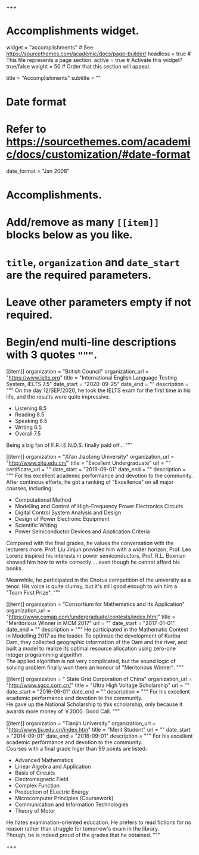+++
# Accomplishments widget.
widget = "accomplishments"  # See https://sourcethemes.com/academic/docs/page-builder/
headless = true  # This file represents a page section.
active = true  # Activate this widget? true/false
weight = 50  # Order that this section will appear.

title = "Accomplish&shy;ments"
subtitle = ""

# Date format
#   Refer to https://sourcethemes.com/academic/docs/customization/#date-format
date_format = "Jan 2006"

# Accomplishments.
#   Add/remove as many `[[item]]` blocks below as you like.
#   `title`, `organization` and `date_start` are the required parameters.
#   Leave other parameters empty if not required.
#   Begin/end multi-line descriptions with 3 quotes `"""`.

[[item]]
  organization = "British Council"
  organization_url = "https://www.ielts.org"
  title = "International English Language Testing System, IELTS 7.5"
  date_start = "2020-09-25"
  date_end = ""
  description = """
  On the day 12/SEP/2020, he took the IELTS exam for the first time in his life, and the results were quite impressive. 
  * Listening 8.5
  * Reading 8.5
  * Speaking 6.5
  * Writing 6.5  
  * Overall 7.5
  
  Being a big fan of F.R.I.E.N.D.S. finally paid off...
  """

[[item]]
  organization = "Xi’an Jiaotong University"
  organization_url = "http://www.xjtu.edu.cn/"
  title = "Excellent Undergraduate"
  url = ""
  certificate_url = ""
  date_start = "2019-09-01"
  date_end = ""
  description = """
  For his excellent academic performance and devotion to the community.    
  After continous efforts, he got a ranking of "Excellence" on all major courses, including: 
  * Computational Method
  * Modelling and Control of High-Frequency Power Electronics Circuits
  * Digital Control System Analysis and Design
  * Design of Power Electronic Equipment
  * Scientific Writing
  * Power Semiconductor Devices and Application Criteria
  
  Compared with the final grades, he values the conversation with the lecturers more. Prof. Liu Jinjun provided him with a wider horizon, Prof. Leo Lorenz inspired his interests in power semiconductors, Prof. R.L. Boxman showed him how to write correctly ... even though he cannot afford his books. 
  
  Meanwhile, he participated in the Chorus competition of the university as a tenor. His voice is quite clumsy, but it's still good enough to win him a "Team First Prize". 
  """
  
[[item]]
  organization = "Consortium for Mathematics and Its Application"
  organization_url = "https://www.comap.com/undergraduate/contests/index.html"
  title = "Meritorious Winner in MCM 2017"
  url = ""
  date_start = "2017-01-01"
  date_end = ""
  description = """
  He participated in the Mathematic Contest in Modelling 2017 as the leader. To optimize the development of Kariba Dam, they collected geographic information of the Dam and the river, and built a model to realize its optimal resource allocation using zero-one integer programming algorithm.    
  The applied algorithm is not very complicated, but the sound logic of solving problem finally won them an honour of "Meritorious Winner". 
  """
  
 [[item]]
  organization = " State Grid Corporation of China"
  organization_url = "http://www.sgcc.com.cn/"
  title = "Ultra High Voltage Scholarship"
  url = ""
  date_start = "2016-09-01"
  date_end = ""
  description = """
  For his excellent academic performance and devotion to the community.    
  He gave up the National Scholarship to this scholarship, only because it awards more money of ￥2000. Good Call. 
  """
  
 [[item]]
  organization = "Tianjin University"
  organization_url = "http://www.tju.edu.cn/index.htm"
  title = "Merit Student"
  url = ""
  date_start = "2014-09-01"
  date_end = "2018-09-01"
  description = """
  For his excellent academic performance and devotion to the community.    
  Courses with a final grade higer than 99 points are listed:
  * Advanced Mathematics
  * Linear Algebra and Application
  * Basis of Circuits
  * Electromagnetic Field
  * Complex Function
  * Production of ELectric Energy
  * Microcomputer Principles (Coursework) 
  * Communication and Information Technologies
  * Theory of Motor
  
  He hates examination-oriented education. He prefers to read fictions for no reason rather than struggle for tomorrow's exam in the library.    
  Though, he is indeed proud of the grades that he obtained.
  """

+++
